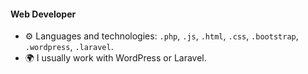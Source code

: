 #### Web Developer

- ⚙️ Languages and technologies: `.php`, `.js`, `.html`, `.css`, `.bootstrap`, `.wordpress`, `.laravel`.
- 🌍 I usually work with WordPress or Laravel.
